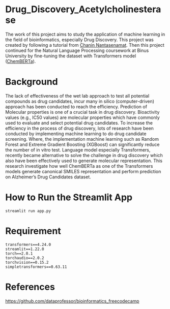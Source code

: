 # Drug_Discovery_Acetylcholinesterase
The work of this project aims to study the application of machine learning in the field of bioinformatics, especially Drug Discovery.
This project was created by following a tutorial from [Chanin Nantasenamat](https://github.com/dataprofessor). 
Then this project continued for the Natural Language Processing coursework at Binus University by fine-tuning the dataset with Transformers model ([ChemBERTa](https://github.com/deepchem/deepchem)).

# Background
The lack of effectiveness of the wet lab approach to test all potential compounds as drug candidates, 
incur many in silico (computer-driven) approach has been conducted to reach the efficiency.
Prediction of Molecular properties is one of a crucial task in drug discovery. 
Bioactivity values (e.g., IC50 values) are molecular properties which have commonly used to evaluate and select potential drug candidates. 
To increase the efficiency in the process of drug discovery, lots of research have been conducted by implementing machine learning to do drug candidate screening. 
Where, the implementation machine learning such as Random Forest and Extreme Gradient Boosting (XGBoost) can significantly reduce the number of in vitro test. 
Language model especially Transformers, recently became alternative to solve the challenge in drug discovery 
which also have been effectively used to generate molecular representation. 
This research investigate how well ChemBERTa as one of the Transformers models generate canonical SMILES representation and 
perform prediction on Alzheimer’s Drug Candidates dataset. 

# How to Run the Streamlit App
 ```shell
streamlit run app.py
```
# Requirement
```shell
transformers==4.24.0
streamlit==1.22.0
torch==2.0.1
torchaudio==2.0.2
torchvision==0.15.2
simpletransformers==0.63.11
```
# References
https://github.com/dataprofessor/bioinformatics_freecodecamp

